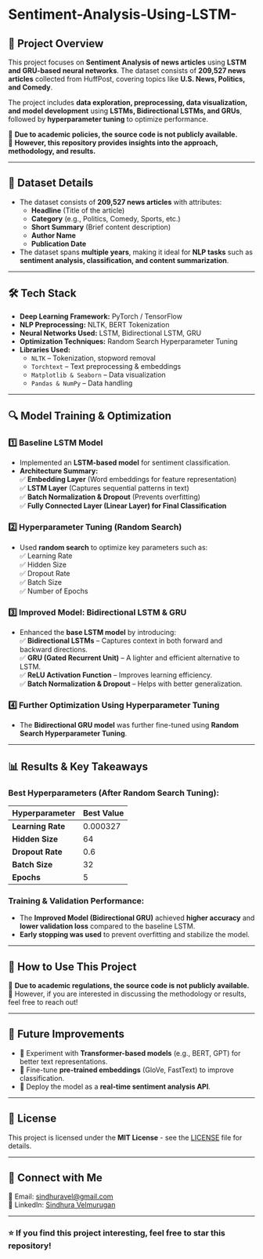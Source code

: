 # Sentiment-Analysis-Using-LSTM-

## 📌 Project Overview  
This project focuses on **Sentiment Analysis of news articles** using **LSTM and GRU-based neural networks**. The dataset consists of **209,527 news articles** collected from HuffPost, covering topics like **U.S. News, Politics, and Comedy**.  

The project includes **data exploration, preprocessing, data visualization, and model development** using **LSTMs, Bidirectional LSTMs, and GRUs**, followed by **hyperparameter tuning** to optimize performance.

🔹 **Due to academic policies, the source code is not publicly available.**  
🔹 **However, this repository provides insights into the approach, methodology, and results.**  

---

## 📂 Dataset Details  
- The dataset consists of **209,527 news articles** with attributes:  
  - **Headline** (Title of the article)  
  - **Category** (e.g., Politics, Comedy, Sports, etc.)  
  - **Short Summary** (Brief content description)  
  - **Author Name**  
  - **Publication Date**  
- The dataset spans **multiple years**, making it ideal for **NLP tasks** such as **sentiment analysis, classification, and content summarization**.  

---

## 🛠️ Tech Stack  
- **Deep Learning Framework:** PyTorch / TensorFlow  
- **NLP Preprocessing:** NLTK, BERT Tokenization  
- **Neural Networks Used:** LSTM, Bidirectional LSTM, GRU  
- **Optimization Techniques:** Random Search Hyperparameter Tuning  
- **Libraries Used:**  
  - `NLTK` – Tokenization, stopword removal  
  - `Torchtext` – Text preprocessing & embeddings  
  - `Matplotlib & Seaborn` – Data visualization  
  - `Pandas & NumPy` – Data handling  

---

## 🔍 Model Training & Optimization  

### **1️⃣ Baseline LSTM Model**  
- Implemented an **LSTM-based model** for sentiment classification.  
- **Architecture Summary:**  
  ✅ **Embedding Layer** (Word embeddings for feature representation)  
  ✅ **LSTM Layer** (Captures sequential patterns in text)  
  ✅ **Batch Normalization & Dropout** (Prevents overfitting)  
  ✅ **Fully Connected Layer (Linear Layer) for Final Classification**  

### **2️⃣ Hyperparameter Tuning (Random Search)**  
- Used **random search** to optimize key parameters such as:  
  ✅ Learning Rate  
  ✅ Hidden Size  
  ✅ Dropout Rate  
  ✅ Batch Size  
  ✅ Number of Epochs  

### **3️⃣ Improved Model: Bidirectional LSTM & GRU**  
- Enhanced the **base LSTM model** by introducing:  
  ✅ **Bidirectional LSTMs** – Captures context in both forward and backward directions.  
  ✅ **GRU (Gated Recurrent Unit)** – A lighter and efficient alternative to LSTM.  
  ✅ **ReLU Activation Function** – Improves learning efficiency.  
  ✅ **Batch Normalization & Dropout** – Helps with better generalization.  

### **4️⃣ Further Optimization Using Hyperparameter Tuning**  
- The **Bidirectional GRU model** was further fine-tuned using **Random Search Hyperparameter Tuning**.  

---

## 📊 Results & Key Takeaways  

### **Best Hyperparameters (After Random Search Tuning):**  
| Hyperparameter | Best Value |
|---------------|------------|
| **Learning Rate** | 0.000327 |
| **Hidden Size** | 64 |
| **Dropout Rate** | 0.6 |
| **Batch Size** | 32 |
| **Epochs** | 5 |

### **Training & Validation Performance:**  
- The **Improved Model (Bidirectional GRU)** achieved **higher accuracy** and **lower validation loss** compared to the baseline LSTM.  
- **Early stopping was used** to prevent overfitting and stabilize the model.  

---

## 🚀 How to Use This Project  
🚫 **Due to academic regulations, the source code is not publicly available.**  
🔹 However, if you are interested in discussing the methodology or results, feel free to reach out!  

---

## 📌 Future Improvements  
- 🔹 Experiment with **Transformer-based models** (e.g., BERT, GPT) for better text representations.  
- 🔹 Fine-tune **pre-trained embeddings** (GloVe, FastText) to improve classification.  
- 🔹 Deploy the model as a **real-time sentiment analysis API**.  

---

## 📜 License  
This project is licensed under the **MIT License** - see the [LICENSE](LICENSE) file for details.  

---

## 🔗 Connect with Me  
📧 Email: sindhuravel@gmail.com  
🔗 LinkedIn: [Sindhura Velmurugan](https://www.linkedin.com/in/sindhura-velmurugan/) 

---

### ⭐ If you find this project interesting, feel free to **star** this repository!
